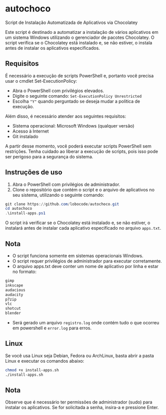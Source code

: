 # autochoco
Script de Instalação Automatizada de Aplicativos via Chocolatey

Este script é destinado a automatizar a instalação de vários aplicativos em um sistema Windows utilizando o gerenciador de pacotes Chocolatey. O script verifica se o Chocolatey está instalado e, se não estiver, o instala antes de instalar os aplicativos especificados.


## Requisitos

É necessário a execução de scripts PowerShell e, portanto você precisa usar o cmdlet Set-ExecutionPolicy:

* Abra o PowerShell com privilégios elevados.
* Digite o seguinte comando: `Set-ExecutionPolicy Unrestricted`
* Escolha `"Y"` quando perguntado se deseja mudar a política de execução.

Além disso, é necessário atender aos seguintes requisitos:

* Sistema operacional: Microsoft Windows (qualquer versão)
* Acesso à Internet
* Git instalado

A partir desse momento, você poderá executar scripts PowerShell sem restrições. Tenha cuidado ao liberar a execução de scripts, pois isso pode ser perigoso para a segurança do sistema.

## Instruções de uso

1. Abra o PowerShell com privilégios de administrador.
2. Clone o repositório que contém o script e o arquivo de aplicativos no seu sistema, utilizando o seguinte comando:

```powershell
git clone https://github.com/lobocode/autochoco.git
cd autochoco
.\install-apps.ps1
```

O script irá verificar se o Chocolatey está instalado e, se não estiver, o instalará antes de instalar cada aplicativo especificado no arquivo `apps.txt`.



## Nota

* O script funciona somente em sistemas operacionais Windows.
* O script requer privilégios de administrador para executar corretamente.
* O arquivo apps.txt deve conter um nome de aplicativo por linha e estar no formato:

```powershell
gimp
inkscape
audacious
audacity
p7zip
vlc
shotcut
blender
```

* Será gerado um arquivo `registro.log` onde contém tudo o que ocorreu em powershell e `error.log` para erros.

## Linux
Se você usa Linux seja Debian, Fedora ou ArchLinux, basta abrir a pasta Linux e executar os comandos abaixo:

```bash
chmod +x install-apps.sh
./install-apps.sh
```

## Nota

Observe que é necessário ter permissões de administrador (sudo) para instalar os aplicativos. Se for solicitada a senha, insira-a e pressione Enter.

